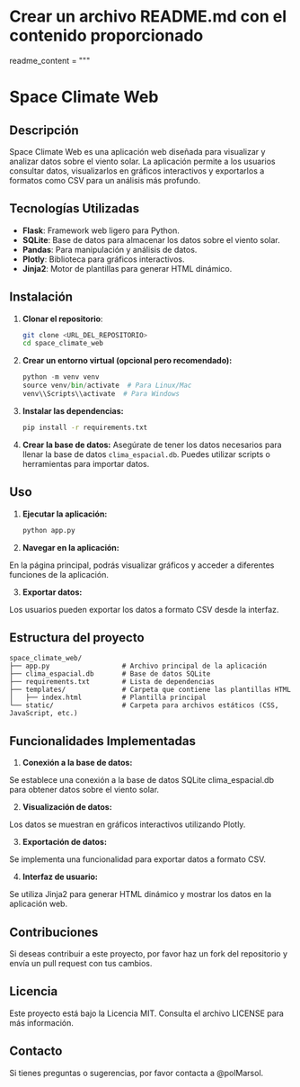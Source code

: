 # Crear un archivo README.md con el contenido proporcionado

readme_content = """
# Space Climate Web

## Descripción

Space Climate Web es una aplicación web diseñada para visualizar y analizar datos sobre el viento solar. La aplicación permite a los usuarios consultar datos, visualizarlos en gráficos interactivos y exportarlos a formatos como CSV para un análisis más profundo.

## Tecnologías Utilizadas

- **Flask**: Framework web ligero para Python.
- **SQLite**: Base de datos para almacenar los datos sobre el viento solar.
- **Pandas**: Para manipulación y análisis de datos.
- **Plotly**: Biblioteca para gráficos interactivos.
- **Jinja2**: Motor de plantillas para generar HTML dinámico.

## Instalación

1. **Clonar el repositorio**:

   ```bash
   git clone <URL_DEL_REPOSITORIO>
   cd space_climate_web
   ```
2. **Crear un entorno virtual (opcional pero recomendado):**

    ```python
    python -m venv venv
    source venv/bin/activate  # Para Linux/Mac
    venv\\Scripts\\activate  # Para Windows
    ```
3. **Instalar las dependencias:**

    ```bash
    pip install -r requirements.txt
    ```

4. **Crear la base de datos:**
Asegúrate de tener los datos necesarios para llenar la base de datos `clima_espacial.db`. Puedes utilizar scripts o herramientas para importar datos.


## Uso

1. **Ejecutar la aplicación:**
    
    ```bash
    python app.py
    ```

2. **Navegar en la aplicación:**

En la página principal, podrás visualizar gráficos y acceder a diferentes funciones de la aplicación.

3. **Exportar datos:**

Los usuarios pueden exportar los datos a formato CSV desde la interfaz.

## Estructura del proyecto

```plaintext
space_climate_web/
├── app.py                  # Archivo principal de la aplicación
├── clima_espacial.db       # Base de datos SQLite
├── requirements.txt        # Lista de dependencias
├── templates/              # Carpeta que contiene las plantillas HTML
│   ├── index.html          # Plantilla principal
└── static/                 # Carpeta para archivos estáticos (CSS, JavaScript, etc.)
```

## Funcionalidades Implementadas

1. **Conexión a la base de datos:**

Se establece una conexión a la base de datos SQLite clima_espacial.db para obtener datos sobre el viento solar.

2. **Visualización de datos:**

Los datos se muestran en gráficos interactivos utilizando Plotly.

3. **Exportación de datos:**

Se implementa una funcionalidad para exportar datos a formato CSV.

4. **Interfaz de usuario:**

Se utiliza Jinja2 para generar HTML dinámico y mostrar los datos en la aplicación web.


## Contribuciones
Si deseas contribuir a este proyecto, por favor haz un fork del repositorio y envía un pull request con tus cambios.

## Licencia
Este proyecto está bajo la Licencia MIT. Consulta el archivo LICENSE para más información.

## Contacto
Si tienes preguntas o sugerencias, por favor contacta a @polMarsol.